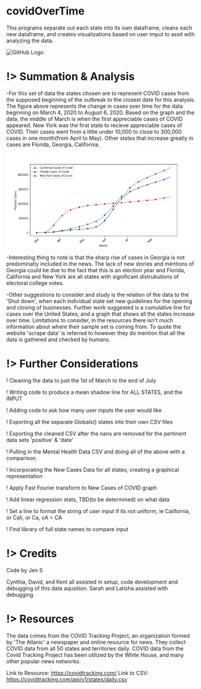 # covidOverTime
This programs separate out each state into its own dataframe, 
cleans each new dataframe, and creates visualizations based on user imput to assit with analyzing the data.

![GitHub Logo](/images/logo.png)

# !> Summation & Analysis
-For this set of data the states chosen are to represent COVID cases from the supposed beginning of the outbreak to the closest date for this analysis. The figure above represents the change in cases over time for the data beginning on March 4, 2020 to August 6, 2020. Based on the graph and the data, the middle of March is when the first appreciable cases of COVID appeared. New York was the first state to recieve appreciable cases of COVID. Their cases went from a little under 10,000 to close to 300,000 cases in one month(from April to May). Other states that increase greatly in cases are Florida, Georgia, California. 

![GitHub Logo](https://github.com/ph1-618O/covidOverTime/blob/master/CovidStateGraph.png)

-Interesting thing to note is that the sharp rise of cases in Georgia is not predominatly included in the news. The lack of new stories and mentions of Georgia could be due to the fact that this is an election year and Florida, California and New York are all states with significant distrubutions of electoral college votes. 

-Other suggestions to consider and study is the relation of the data to the 'Shut down', when each individual state set new guidelines for the opening and closing of businesses. Further work suggested is a cumulative line for cases over the United States, and a graph that shows all the states increase over time. Limitations to consider, in the resources there isn't much information about where their sample set is coming from. To quote the website 'scrape data' is referred to however they do mention that all the data is gathered and checked by humans.


# !> Further Considerations
! Cleaning the data to just the 1st of March to the end of July

! Writing code to produce a mean shadow line for ALL STATES, and the INPUT

! Adding code to ask how many user inputs the user would like

! Exporting all the separate Globals() states into their own CSV files

! Exporting the cleaned CSV after the nans are removed for the pertinent data sets 'positive' & 'date'

! Pulling in the Mental Health Data CSV and doing all of the above with a comparison

! Incorporating the New Cases Data for all states, creating a graphical representation

! Apply Fast Fourier transform to New Cases of COVID graph

! Add linear regression stats, TBD(to be determined) on what data

! Set a line to format the string of user input if its not uniform, ie California, or Cali, or Ca, cA = CA

! Find library of full state names to compare input

# !> Credits

Code by Jen S

Cynthia, David, and Kent all assisted in setup, code development and debugging of this data aqusition.
Sarah and Latisha assisted with debugging.

# !> Resources
The data comes from the COVID Tracking Project, an organization formed by 'The Atlanic'
a newspaper and online resource for news. They collect COVID data from all 50 states and territories daily. 
COVID data from the Covid Tracking Project has been utilized by the White House, and many other popular news networks.

Link to Resource: https://covidtracking.com/
Link to CSV: https://covidtracking.com/api/v1/states/daily.csv
